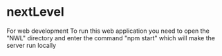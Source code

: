 # nextLevel
For web development
To run this web application you need to open the "NWL" directory and enter the command "npm start" which will make the server run locally
